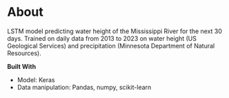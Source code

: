 # About #
LSTM model predicting water height of the Mississippi River for the next 30 days. Trained on daily data from 2013 to 2023 on water height (US Geological Services) and precipitation (Minnesota Department of Natural Resources).

**Built With**
* Model: Keras
* Data manipulation: Pandas, numpy, scikit-learn
